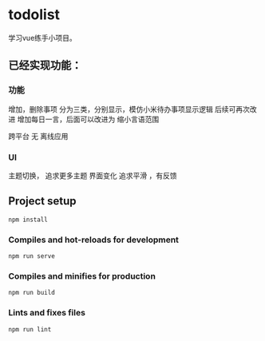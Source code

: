 # todolist
学习vue练手小项目。

## 已经实现功能：
### 功能
增加，删除事项
分为三类，分别显示，模仿小米待办事项显示逻辑 后续可再次改进
增加每日一言，后面可以改进为 缩小言语范围

跨平台 无
离线应用
### UI
主题切换， 追求更多主题
界面变化   追求平滑 ，有反馈






## Project setup
```
npm install
```

### Compiles and hot-reloads for development
```
npm run serve
```

### Compiles and minifies for production
```
npm run build
```

### Lints and fixes files
```
npm run lint
```

